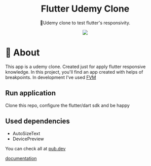 <h1 align="center">Flutter Udemy Clone</h1>
<p align="center">🔵Udemy clone to test flutter's responsivity.</p>
<p align="center"><a href="https://flutter.dev/"><img src="https://img.shields.io/static/v1?label=Flutter&message=3.7.0&color=62b6e9&style=for-the-badge&logo="/></a></p>


📖 About
=================

This app is a udemy clone. Created just for apply flutter responsive knowledge.
In this project, you'll find an app created with helps of breakpoints.
In development I've used [FVM](https://fvm.app/)


## Run application

Clone this repo, configure the flutter/dart sdk and be happy

## Used dependencies
- AutoSizeText
- DevicePreview

You can check all at [pub.dev](https://pub.dev/)

[documentation](https://flutter.dev/docs)